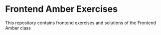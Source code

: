 # Frontend Amber Exercises

This repository contains frontend exercises and solutions of the Frontend Amber class
